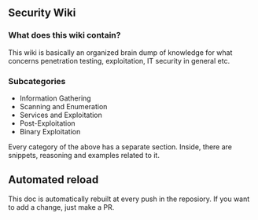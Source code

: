 ## Security Wiki

### What does this wiki contain?

This wiki is basically an organized brain dump of knowledge for what concerns 
penetration testing, exploitation, IT security in general etc.

### Subcategories

* Information Gathering
* Scanning and Enumeration
* Services and Exploitation
* Post-Exploitation
* Binary Exploitation


Every category of the above has a separate section.
Inside, there are snippets, reasoning and examples related to it.

## Automated reload

This doc is automatically rebuilt at every push in the reposiory. If you want to add a change, just
make a PR.
